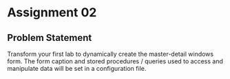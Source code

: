 # Assignment 02

## Problem Statement
Transform your first lab to dynamically create the master-detail windows form. The form caption and stored procedures / queries used to access and manipulate data will be set in a configuration file.



